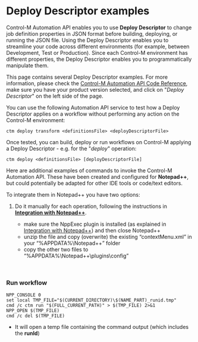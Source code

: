 # Deploy Descriptor examples

Control-M Automation API enables you to use **Deploy Descriptor** to change job definition properties in JSON format before building, deploying, or running the JSON file. Using the Deploy Descriptor enables you to streamline your code across different environments (for example, between Development, Test or Production). Since each Control-M environment has different properties, the Deploy Descriptor enables you to programmatically manipulate them.

This page contains several Deploy Descriptor examples. For more information, please check the [Control-M Automation API Code Reference](https://docs.bmc.com/docs/display/public/workloadautomation/Control-M+Automation+API+-+Code+Reference), make sure you have your product version selected, and click on "*Deploy Descriptor*" on the left side of the page.

You can use the following Automation API service to test how a Deploy Descriptor applies on a workflow without performing any action on the Control-M environment:
```
ctm deploy transform <definitionsFile> <deployDescriptorFile>
```
Once tested, you can build, deploy or run workflows on Control-M applying a Deploy Descriptor - e.g. for the "*deploy*" operation:
```
ctm deploy <definitionsFile> [deployDescriptorFile]   
```

Here are additional examples of commands to invoke the Control-M Automation API. These have been created and configured for **Notepad++**, but could potentially be adapted for other IDE tools or code/text editors.
   
To integrate them in Notepad++ you have two options:

   1. Do it manually for each operation, following the instructions in [**Integration with Notepad++**](/601-integration-with-ides-and-code-editors/integration-with-notepad++.md). 
   
      * make sure the NppExec plugin is installed (as explained in [Integration with Notepad++](/601-integration-with-ides-and-code-editors/integration-with-notepad++.md)) and then close Notepad++
      * unzip the file and copy (overwrite) the existing “contextMenu.xml” in your “%APPDATA%\Notepad++” folder
      * copy the other two files to “%APPDATA%\Notepad++\plugins\config”

<br>

### Run workflow
```
NPP_CONSOLE 0
set local TMP_FILE="$(CURRENT_DIRECTORY)\$(NAME_PART)_runid.tmp"
cmd /c ctm run "$(FULL_CURRENT_PATH)" > $(TMP_FILE) 2>&1
NPP_OPEN $(TMP_FILE)
cmd /c del $(TMP_FILE)
```
* It will open a temp file containing the command output (which includes the **runId**)
